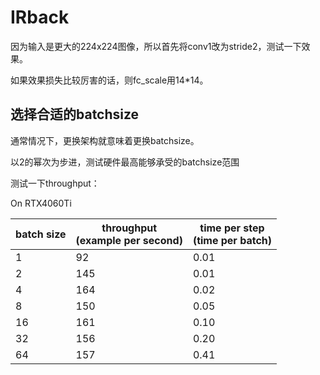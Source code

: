 # IRback

因为输入是更大的224x224图像，所以首先将conv1改为stride2，测试一下效果。

如果效果损失比较厉害的话，则fc_scale用14*14。



## 选择合适的batchsize

通常情况下，更换架构就意味着更换batchsize。

以2的幂次为步进，测试硬件最高能够承受的batchsize范围

测试一下throughput：

On RTX4060Ti

| batch size | throughput<br />(example per second) | time per step<br />(time per batch) |
| ---------- | ------------------------------------ | ----------------------------------- |
| 1          | 92                                   | 0.01                                |
| 2          | 145                                  | 0.01                                |
| 4          | 164                                  | 0.02                                |
| 8          | 150                                  | 0.05                                |
| 16         | 161                                  | 0.10                                |
| 32         | 156                                  | 0.20                                |
| 64         | 157                                  | 0.41                                |




